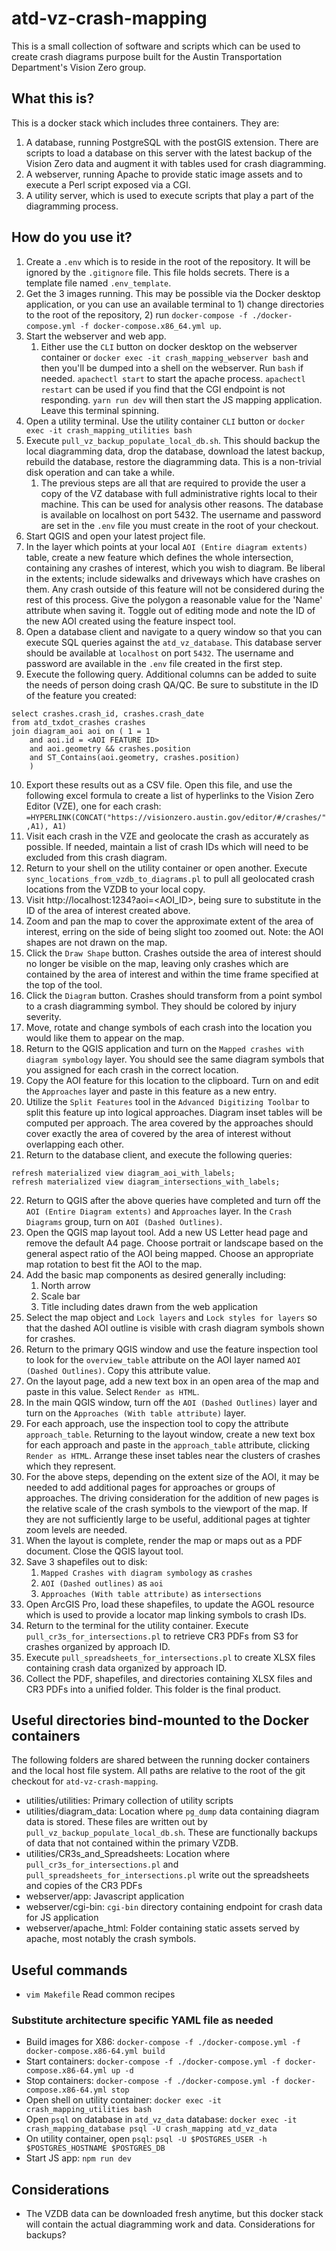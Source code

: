 # atd-vz-crash-mapping

This is a small collection of software and scripts which can be used to create crash diagrams purpose built for the Austin Transportation Department's Vision Zero group.

## What this is?

This is a docker stack which includes three containers. They are:

1) A database, running PostgreSQL with the postGIS extension. There are scripts to load a database on this server with the latest backup of the Vision Zero data and augment it with tables used for crash diagramming.
2) A webserver, running Apache to provide static image assets and to execute a Perl script exposed via a CGI. 
3) A utility server, which is used to execute scripts that play a part of the diagramming process.

## How do you use it?

1) Create a `.env` which is to reside in the root of the repository. It will be ignored by the `.gitignore` file. This file holds secrets. There is a template file named `.env_template`.
2) Get the 3 images running. This may be possible via the Docker desktop application, or you can use an available terminal to 1) change directories to the root of the repository, 2) run `docker-compose -f ./docker-compose.yml -f docker-compose.x86_64.yml up`.
3) Start the webserver and web app.
    1) Either use the `CLI` button on docker desktop on the webserver container or `docker exec -it crash_mapping_webserver bash` and then you'll be dumped into a shell on the webserver. Run `bash` if needed. `apachectl start` to start the apache process. `apachectl restart` can be used if you find that the CGI endpoint is not responding. `yarn run dev` will then start the JS mapping application. Leave this terminal spinning.
4) Open a utility terminal. Use the utility container `CLI` button or `docker exec -it crash_mapping_utilities bash` 
5) Execute `pull_vz_backup_populate_local_db.sh`. This should backup the local diagramming data, drop the database, download the latest backup, rebuild the database, restore the diagramming data. This is a non-trivial disk operation and can take a while.
    1) The previous steps are all that are required to provide the user a copy of the VZ database with full administrative rights local to their machine. This can be used for analysis other reasons. The database is available on localhost on port 5432. The username and password are set in the `.env` file you must create in the root of your checkout.
6) Start QGIS and open your latest project file.
7) In the layer which points at your local `AOI (Entire diagram extents)` table, create a new feature which defines the whole intersection, containing any crashes of interest, which you wish to diagram. Be liberal in the extents; include sidewalks and driveways which have crashes on them. Any crash outside of this feature will not be considered during the rest of this process. Give the polygon a reasonable value for the 'Name' attribute when saving it. Toggle out of editing mode and note the ID of the new AOI created using the feature inspect tool.
8) Open a database client and navigate to a query window so that you can execute SQL queries against the `atd_vz_database`. This database server should be available at `localhost` on port `5432`. The username and password are available in the `.env` file created in the first step.
9) Execute the following query. Additional columns can be added to suite the needs of person doing crash QA/QC. Be sure to substitute in the ID of the feature you created:
```
select crashes.crash_id, crashes.crash_date
from atd_txdot_crashes crashes
join diagram_aoi aoi on ( 1 = 1
    and aoi.id = <AOI FEATURE ID>
    and aoi.geometry && crashes.position
    and ST_Contains(aoi.geometry, crashes.position)
    ) 
```
10) Export these results out as a CSV file. Open this file, and use the following excel formula to create a list of hyperlinks to the Vision Zero Editor (VZE), one for each crash: `=HYPERLINK(CONCAT("https://visionzero.austin.gov/editor/#/crashes/",A1), A1)`
11) Visit each crash in the VZE and geolocate the crash as accurately as possible. If needed, maintain a list of crash IDs which will need to be excluded from this crash diagram.
12) Return to your shell on the utility container or open another. Execute `sync_locations_from_vzdb_to_diagrams.pl` to pull all geolocated crash locations from the VZDB to your local copy.
13) Visit http://localhost:1234?aoi=<AOI_ID>, being sure to substitute in the ID of the area of interest created above.
14) Zoom and pan the map to cover the approximate extent of the area of interest, erring on the side of being slight too zoomed out. Note: the AOI shapes are not drawn on the map.
15) Click the `Draw Shape` button. Crashes outside the area of interest should no longer be visible on the map, leaving only crashes which are contained by the area of interest and within the time frame specified at the top of the tool. 
16) Click the `Diagram` button. Crashes should transform from a point symbol to a crash diagramming symbol. They should be colored by injury severity. 
17) Move, rotate and change symbols of each crash into the location you would like them to appear on the map.
18) Return to the QGIS application and turn on the `Mapped crashes with diagram symbology` layer. You should see the same diagram symbols that you assigned for each crash in the correct location. 
19) Copy the AOI feature for this location to the clipboard. Turn on and edit the `Approaches` layer and paste in this feature as a new entry.
20) Utilize the `Split Features` tool in the `Advanced Digitizing Toolbar` to split this feature up into logical approaches. Diagram inset tables will be computed per approach. The area covered by the approaches should cover exactly the area of covered by the area of interest without overlapping each other.
21) Return to the database client, and execute the following queries:
```
refresh materialized view diagram_aoi_with_labels;
refresh materialized view diagram_intersections_with_labels;
```
22) Return to QGIS after the above queries have completed and turn off the `AOI (Entire Diagram extents)` and `Approaches` layer. In the `Crash Diagrams` group, turn on `AOI (Dashed Outlines)`. 
23) Open the QGIS map layout tool. Add a new US Letter head page and remove the default A4 page. Choose portrait or landscape based on the general aspect ratio of the AOI being mapped. Choose an appropriate map rotation to best fit the AOI to the map.
24) Add the basic map components as desired generally including:
    1)  North arrow
    2)  Scale bar
    3)  Title including dates drawn from the web application
25) Select the map object and `Lock layers` and `Lock styles for layers` so that the dashed AOI outline is visible with crash diagram symbols shown for crashes. 
26) Return to the primary QGIS window and use the feature inspection tool to look for the `overview_table` attribute on the AOI layer named `AOI (Dashed Outlines)`. Copy this attribute value.
27) On the layout page, add a new text box in an open area of the map and paste in this value. Select `Render as HTML`. 
28) In the main QGIS window, turn off the `AOI (Dashed Outlines)` layer and turn on the `Approaches (With table attribute)` layer. 
29) For each approach, use the inspection tool to copy the attribute `approach_table`. Returning to the layout window, create a new text box for each approach and paste in the `approach_table` attribute, clicking `Render as HTML`. Arrange these inset tables near the clusters of crashes which they represent.
30) For the above steps, depending on the extent size of the AOI, it may be needed to add additional pages for approaches or groups of approaches. The driving consideration for the addition of new pages is the relative scale of the crash symbols to the viewport of the map. If they are not sufficiently large to be useful, additional pages at tighter zoom levels are needed.
31) When the layout is complete, render the map or maps out as a PDF document. Close the QGIS layout tool.
32) Save 3 shapefiles out to disk:
    1)  `Mapped Crashes with diagram symbology` as `crashes`
    2)  `AOI (Dashed outlines)` as `aoi`
    3)  `Approaches (With table attribute)` as `intersections`
33) Open ArcGIS Pro, load these shapefiles, to update the AGOL resource which is used to provide a locator map linking symbols to crash IDs.
34) Return to the terminal for the utility container. Execute `pull_cr3s_for_intersections.pl` to retrieve CR3 PDFs from S3 for crashes organized by approach ID.
35) Execute `pull_spreadsheets_for_intersections.pl`  to create XLSX files containing crash data organized by approach ID.
36) Collect the PDF, shapefiles, and directories containing XLSX files and CR3 PDFs into a unified folder. This folder is the final product.

## Useful directories bind-mounted to the Docker containers

The following folders are shared between the running docker containers and the local host file system. All paths are relative to the root of the git checkout for `atd-vz-crash-mapping`.

* utilities/utilities: Primary collection of utility scripts
* utilities/diagram_data: Location where `pg_dump` data containing diagram data is stored. These files are written out by `pull_vz_backup_populate_local_db.sh`. These are functionally backups of data that not contained within the primary VZDB.
* utilities/CR3s_and_Spreadsheets: Location where `pull_cr3s_for_intersections.pl` and `pull_spreadsheets_for_intersections.pl` write out the spreadsheets and copies of the CR3 PDFs
* webserver/app: Javascript application
* webserver/cgi-bin: `cgi-bin` directory containing endpoint for crash data for JS application
* webserver/apache_html: Folder containing static assets served by apache, most notably the crash symbols.


## Useful commands

* `vim Makefile` Read common recipes 
### Substitute architecture specific YAML file as needed
* Build images for X86: `docker-compose -f ./docker-compose.yml -f docker-compose.x86-64.yml build`
* Start containers: `docker-compose -f ./docker-compose.yml -f docker-compose.x86-64.yml up -d`
* Stop containers: `docker-compose -f ./docker-compose.yml -f docker-compose.x86-64.yml stop`
* Open shell on utility container: `docker exec -it crash_mapping_utilities bash`
* Open `psql` on database in `atd_vz_data` database: `docker exec -it crash_mapping_database psql -U crash_mapping atd_vz_data`
* On utility container, open `psql`: `psql -U $POSTGRES_USER -h $POSTGRES_HOSTNAME $POSTGRES_DB`
* Start JS app: `npm run dev`

## Considerations
* The VZDB data can be downloaded fresh anytime, but this docker stack will contain the actual diagramming work and data. Considerations for backups?
